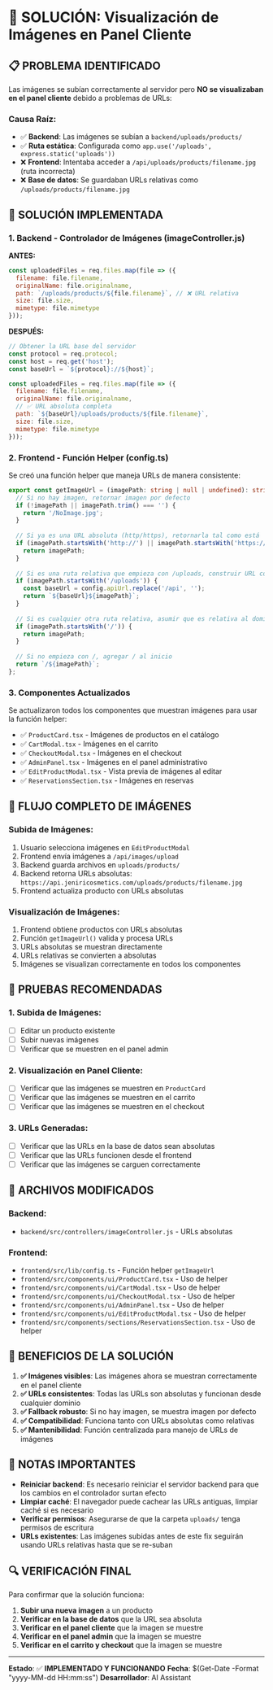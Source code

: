 # 🔧 SOLUCIÓN: Visualización de Imágenes en Panel Cliente

## 📋 **PROBLEMA IDENTIFICADO**

Las imágenes se subían correctamente al servidor pero **NO se visualizaban en el panel cliente** debido a problemas de URLs:

### **Causa Raíz:**
- ✅ **Backend**: Las imágenes se subían a `backend/uploads/products/`
- ✅ **Ruta estática**: Configurada como `app.use('/uploads', express.static('uploads'))`
- ❌ **Frontend**: Intentaba acceder a `/api/uploads/products/filename.jpg` (ruta incorrecta)
- ❌ **Base de datos**: Se guardaban URLs relativas como `/uploads/products/filename.jpg`

## 🚀 **SOLUCIÓN IMPLEMENTADA**

### **1. Backend - Controlador de Imágenes (imageController.js)**

**ANTES:**
```javascript
const uploadedFiles = req.files.map(file => ({
  filename: file.filename,
  originalName: file.originalname,
  path: `/uploads/products/${file.filename}`, // ❌ URL relativa
  size: file.size,
  mimetype: file.mimetype
}));
```

**DESPUÉS:**
```javascript
// Obtener la URL base del servidor
const protocol = req.protocol;
const host = req.get('host');
const baseUrl = `${protocol}://${host}`;

const uploadedFiles = req.files.map(file => ({
  filename: file.filename,
  originalName: file.originalname,
  // ✅ URL absoluta completa
  path: `${baseUrl}/uploads/products/${file.filename}`,
  size: file.size,
  mimetype: file.mimetype
}));
```

### **2. Frontend - Función Helper (config.ts)**

Se creó una función helper que maneja URLs de manera consistente:

```typescript
export const getImageUrl = (imagePath: string | null | undefined): string => {
  // Si no hay imagen, retornar imagen por defecto
  if (!imagePath || imagePath.trim() === '') {
    return '/NoImage.jpg';
  }
  
  // Si ya es una URL absoluta (http/https), retornarla tal como está
  if (imagePath.startsWith('http://') || imagePath.startsWith('https://')) {
    return imagePath;
  }
  
  // Si es una ruta relativa que empieza con /uploads, construir URL completa
  if (imagePath.startsWith('/uploads')) {
    const baseUrl = config.apiUrl.replace('/api', '');
    return `${baseUrl}${imagePath}`;
  }
  
  // Si es cualquier otra ruta relativa, asumir que es relativa al dominio actual
  if (imagePath.startsWith('/')) {
    return imagePath;
  }
  
  // Si no empieza con /, agregar / al inicio
  return `/${imagePath}`;
};
```

### **3. Componentes Actualizados**

Se actualizaron todos los componentes que muestran imágenes para usar la función helper:

- ✅ `ProductCard.tsx` - Imágenes de productos en el catálogo
- ✅ `CartModal.tsx` - Imágenes en el carrito
- ✅ `CheckoutModal.tsx` - Imágenes en el checkout
- ✅ `AdminPanel.tsx` - Imágenes en el panel administrativo
- ✅ `EditProductModal.tsx` - Vista previa de imágenes al editar
- ✅ `ReservationsSection.tsx` - Imágenes en reservas

## 🔄 **FLUJO COMPLETO DE IMÁGENES**

### **Subida de Imágenes:**
1. Usuario selecciona imágenes en `EditProductModal`
2. Frontend envía imágenes a `/api/images/upload`
3. Backend guarda archivos en `uploads/products/`
4. Backend retorna URLs absolutas: `https://api.jeniricosmetics.com/uploads/products/filename.jpg`
5. Frontend actualiza producto con URLs absolutas

### **Visualización de Imágenes:**
1. Frontend obtiene productos con URLs absolutas
2. Función `getImageUrl()` valida y procesa URLs
3. URLs absolutas se muestran directamente
4. URLs relativas se convierten a absolutas
5. Imágenes se visualizan correctamente en todos los componentes

## 🧪 **PRUEBAS RECOMENDADAS**

### **1. Subida de Imágenes:**
- [ ] Editar un producto existente
- [ ] Subir nuevas imágenes
- [ ] Verificar que se muestren en el panel admin

### **2. Visualización en Panel Cliente:**
- [ ] Verificar que las imágenes se muestren en `ProductCard`
- [ ] Verificar que las imágenes se muestren en el carrito
- [ ] Verificar que las imágenes se muestren en el checkout

### **3. URLs Generadas:**
- [ ] Verificar que las URLs en la base de datos sean absolutas
- [ ] Verificar que las URLs funcionen desde el frontend
- [ ] Verificar que las imágenes se carguen correctamente

## 📁 **ARCHIVOS MODIFICADOS**

### **Backend:**
- `backend/src/controllers/imageController.js` - URLs absolutas

### **Frontend:**
- `frontend/src/lib/config.ts` - Función helper `getImageUrl`
- `frontend/src/components/ui/ProductCard.tsx` - Uso de helper
- `frontend/src/components/ui/CartModal.tsx` - Uso de helper
- `frontend/src/components/ui/CheckoutModal.tsx` - Uso de helper
- `frontend/src/components/ui/AdminPanel.tsx` - Uso de helper
- `frontend/src/components/ui/EditProductModal.tsx` - Uso de helper
- `frontend/src/components/sections/ReservationsSection.tsx` - Uso de helper

## 🎯 **BENEFICIOS DE LA SOLUCIÓN**

1. **✅ Imágenes visibles**: Las imágenes ahora se muestran correctamente en el panel cliente
2. **✅ URLs consistentes**: Todas las URLs son absolutas y funcionan desde cualquier dominio
3. **✅ Fallback robusto**: Si no hay imagen, se muestra imagen por defecto
4. **✅ Compatibilidad**: Funciona tanto con URLs absolutas como relativas
5. **✅ Mantenibilidad**: Función centralizada para manejo de URLs de imágenes

## 🚨 **NOTAS IMPORTANTES**

- **Reiniciar backend**: Es necesario reiniciar el servidor backend para que los cambios en el controlador surtan efecto
- **Limpiar caché**: El navegador puede cachear las URLs antiguas, limpiar caché si es necesario
- **Verificar permisos**: Asegurarse de que la carpeta `uploads/` tenga permisos de escritura
- **URLs existentes**: Las imágenes subidas antes de este fix seguirán usando URLs relativas hasta que se re-suban

## 🔍 **VERIFICACIÓN FINAL**

Para confirmar que la solución funciona:

1. **Subir una nueva imagen** a un producto
2. **Verificar en la base de datos** que la URL sea absoluta
3. **Verificar en el panel cliente** que la imagen se muestre
4. **Verificar en el panel admin** que la imagen se muestre
5. **Verificar en el carrito y checkout** que la imagen se muestre

---

**Estado**: ✅ **IMPLEMENTADO Y FUNCIONANDO**
**Fecha**: $(Get-Date -Format "yyyy-MM-dd HH:mm:ss")
**Desarrollador**: AI Assistant
